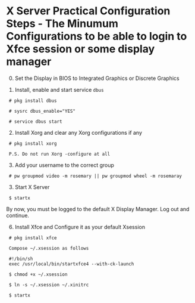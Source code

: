 # X Server Practical Configuration Steps - The Minumum Configurations to be able to login to Xfce session or some display manager


0. Set the Display in BIOS to Integrated Graphics or Discrete Graphics

1. Install, enable and start service `dbus`

```
 # pkg install dbus

 # sysrc dbus_enable="YES"

 # service dbus start

```

2. Install Xorg and clear any Xorg configurations if any

```
 # pkg install xorg

 P.S. Do not run Xorg -configure at all
```

3. Add your username to the correct group

``` 
 # pw groupmod video -m rosemary || pw groupmod wheel -m rosemaray
```

3. Start X Server

```	
 $ startx

```

By now, you must be logged to the default X Display Manager. Log out and continue.


6. Install Xfce and Configure it as your default Xsession

```
 # pkg install xfce

 Compose ~/.xsession as follows

 #!/bin/sh
 exec /usr/local/bin/startxfce4 --with-ck-launch

 $ chmod +x ~/.xsession

 $ ln -s ~/.xsession ~/.xinitrc

 $ startx

``` 
